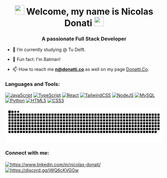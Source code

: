 <h1 align="center"> <img src="https://media.tenor.com/L__nlJlxIAgAAAAi/golden-gold.gif" width="30px" height='30px'> Welcome, my name is Nicolas Donati <img src="https://media.tenor.com/L__nlJlxIAgAAAAi/golden-gold.gif" width="30px" height='30px'> </h1>
<h3 align="center">A passionate Full Stack Developer</h3>

- 🌱 I’m currently studying @ Tu Delft.

- 🦇 Fun fact: I'm Batman!

- 📫 How to reach me **n@donatti.co** as well on my page [Donatti.Co](https://donatti.co).

<h3 align="left">Languages and Tools:</h3>
<p align="left">
<a href="https://developer.mozilla.org/en-US/docs/Web/JavaScript" target="_blank" rel="noreferrer"><img src="https://raw.githubusercontent.com/danielcranney/readme-generator/main/public/icons/skills/javascript-colored.svg" width="36" height="36" alt="JavaScript" /></a>
<a href="https://www.typescriptlang.org/" target="_blank" rel="noreferrer"><img src="https://raw.githubusercontent.com/danielcranney/readme-generator/main/public/icons/skills/typescript-colored.svg" width="36" height="36" alt="TypeScript" /></a>
<a href="https://reactjs.org/" target="_blank" rel="noreferrer"><img src="https://raw.githubusercontent.com/danielcranney/readme-generator/main/public/icons/skills/react-colored.svg" width="36" height="36" alt="React" /></a>
<a href="https://tailwindcss.com/" target="_blank" rel="noreferrer"><img src="https://raw.githubusercontent.com/danielcranney/readme-generator/main/public/icons/skills/tailwindcss-colored.svg" width="36" height="36" alt="TailwindCSS" /></a>
<a href="https://nodejs.org/en/" target="_blank" rel="noreferrer"><img src="https://raw.githubusercontent.com/danielcranney/readme-generator/main/public/icons/skills/nodejs-colored.svg" width="36" height="36" alt="NodeJS" /></a>
<a href="https://www.mysql.com/" target="_blank" rel="noreferrer"><img src="https://seeklogo.com/images/M/mysql-logo-69B39F7D18-seeklogo.com.png" width="36" height="36" alt="MySQL" /></a>
<a href="https://www.python.org/" target="_blank" rel="noreferrer"><img src="https://upload.wikimedia.org/wikipedia/commons/thumb/c/c3/Python-logo-notext.svg/115px-Python-logo-notext.svg.png" width="36" height="36" alt="Python" /></a>
<a href="https://developer.mozilla.org/en-US/docs/Glossary/HTML5" target="_blank" rel="noreferrer"><img src="https://raw.githubusercontent.com/danielcranney/readme-generator/main/public/icons/skills/html5-colored.svg" width="36" height="36" alt="HTML5" /></a>
<a href="https://www.w3.org/TR/CSS/#css" target="_blank" rel="noreferrer"><img src="https://raw.githubusercontent.com/danielcranney/readme-generator/main/public/icons/skills/css3-colored.svg" width="36" height="36" alt="CSS3" /></a>


</p>

<picture>
  <source media="(prefers-color-scheme: dark)" srcset="https://raw.githubusercontent.com/caarlosdamian/caarlosdamian/output/github-contribution-grid-snake-dark.svg">
  <source media="(prefers-color-scheme: light)" srcset="https://raw.githubusercontent.com/caarlosdamian/caarlosdamian/output/github-contribution-grid-snake.svg">
  <img alt="github contribution grid snake animation" src="https://raw.githubusercontent.com/caarlosdamian/caarlosdamian/output/github-contribution-grid-snake.svg">
</picture>

<h3 align="left">Connect with me:</h3>
<p align="left">
<a href="https://www.linkedin.com/in/nicolas-donati/" target="blank"><img align="center" src="https://raw.githubusercontent.com/rahuldkjain/github-profile-readme-generator/master/src/images/icons/Social/linked-in-alt.svg" alt="https://www.linkedin.com/in/nicolas-donati/" height="20" width="30" /></a>
<a href="https://discord.gg/jWQ6cKVGGw" target="blank"><img align="center" src="https://raw.githubusercontent.com/rahuldkjain/github-profile-readme-generator/master/src/images/icons/Social/discord.svg" alt="https://discord.gg/jWQ6cKVGGw" height="30" width="30" /></a>
</p>
